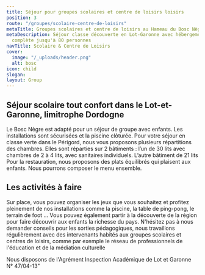 ```yaml
---
title: Séjour pour groupes scolaires et centre de loisirs loisirs
position: 3
route: "/groupes/scolaire-centre-de-loisirs"
metaTitle: Groupes scolaires et centre de loisirs au Hameau du Bosc Nègre
metaDescription: Séjour classe découverte en Lot-Garonne avec hébergement et pension
  complète jusqu'à 80 personnes
navTitle: Scolaire & Centre de Loisirs
cover:
  image: "/_uploads/header.png"
  alt: bosc
icon: child
slogan: 
layout: Group
---
```


## Séjour scolaire tout confort dans le Lot-et-Garonne, limitrophe Dordogne

Le Bosc Nègre est adapté pour un séjour de groupe avec enfants. Les installations sont sécurisées et la piscine clôturée.
Pour votre séjour en classe verte dans le Périgord, nous vous proposons plusieurs répartitions des chambres. Elles sont réparties sur 2 bâtiments : l’un de 30 lits avec chambres de 2 à 4 lits, avec sanitaires individuels. L’autre bâtiment de 21 lits
Pour la restauration, nous proposons des plats équilibrés qui plaisent aux enfants. Nous pourrons composer le menu ensemble.

## Les activités à faire

Sur place, vous pouvez organiser les jeux que vous souhaitez et profitez pleinement de nos installations comme la piscine, la table de ping-pong, le terrain de foot ... Vous pouvez également partir à la découverte de la région pour faire découvrir aux enfants la richesse du pays. N'hésitez pas à nous demander conseils pour les sorties pédagogiques, nous travaillons régulièrement avec des intervenants habités aux groupes scolaires et centres de loisirs, comme par exemple le réseau de professionnels de l'éducation et de la médiation culturelle

Nous disposons de l'Agrément Inspection Académique de Lot et Garonne N° 47/04-13"